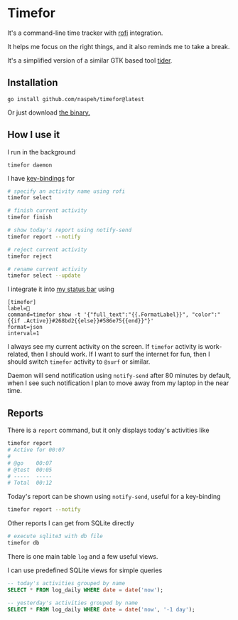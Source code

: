 # Timefor

It's a command-line time tracker with [rofi](https://github.com/davatorium/rofi) integration.

It helps me focus on the right things, and it also reminds me to take a break.

It's a simplified version of a similar GTK based tool [tider](https://github.com/naspeh/tider).

## Installation
```
go install github.com/naspeh/timefor@latest
```

Or just download [the binary.](https://github.com/naspeh/timefor/raw/master/timefor)

## How I use it
I run in the background
```
timefor daemon
```

I have [key-bindings][dot-sxhkd] for
```sh
# specify an activity name using rofi
timefor select

# finish current activity
timefor finish

# show today's report using notify-send
timefor report --notify

# reject current activity
timefor reject

# rename current activity
timefor select --update
```


I integrate it into [my status bar][dot-i3blocks] using
```
[timefor]
label= 
command=timefor show -t '{"full_text":"{{.FormatLabel}}", "color":"{{if .Active}}#268bd2{{else}}#586e75{{end}}"}'
format=json
interval=1
```

I always see my current activity on the screen. If `timefor` activity is work-related, then I should work. If I want to surf the internet for fun, then I should switch `timefor` activity to `@surf` or similar.

Daemon will send notification using `notify-send` after 80 minutes by default, when I see such notification I plan to
move away from my laptop in the near time.

[dot-sxhkd]: https://github.com/naspeh/dotfiles/blob/66b4b4194e881748535929b98be37aa0e25b3265/x11/sxhkdrc#L48-L49
[dot-i3blocks]: https://github.com/naspeh/dotfiles/blob/2e29db172c13fededf94208656ae52c95849af39/x11/i3/blocks.conf#L13-L17

## Reports
There is a `report` command, but it only displays today's activities like
```sh
timefor report
# Active for 00:07
#
# @go    00:07
# @test  00:05
# -----  -----
# Total  00:12
```

Today's report can be shown using `notify-send`, useful for a key-binding
```sh
timefor report --notify
```

Other reports I can get from SQLite directly
```sh
# execute sqlite3 with db file
timefor db
```

There is one main table `log` and a few useful views.

I can use predefined SQLite views for simple queries
```sql
-- today's activities grouped by name
SELECT * FROM log_daily WHERE date = date('now');

-- yesterday's activities grouped by name
SELECT * FROM log_daily WHERE date = date('now', '-1 day');
```
